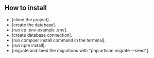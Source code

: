 
## How to install


- [clone the project].
- [create the database].
- [run cp .env-example .env].
- [create database connection].
- [run compoer install command in the terminal].
- [run npm install].
- [migrate and seed the migrations with "php artisan migrate --seed"].
